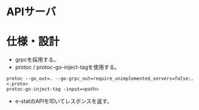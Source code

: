 # APIサーバ

# 仕様・設計
- grpcを採用する。
- protoc / protoc-go-inject-tagを使用する。
```
protoc --go_out=. --go-grpc_out=require_unimplemented_servers=false:. <.proto>
protoc-go-inject-tag -input=<path>
```
- e-statのAPIを叩いてレスポンスを返す。
